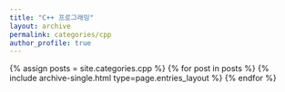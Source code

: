 ```yaml
---
title: "C++ 프로그래밍"
layout: archive
permalink: categories/cpp
author_profile: true
---
```


{% assign posts = site.categories.cpp %}
{% for post in posts %} {% include archive-single.html type=page.entries_layout %} {% endfor %}
